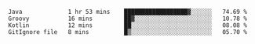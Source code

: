<!--START_SECTION:waka-->
```text
Java             1 hr 53 mins    ██████████████████▓░░░░░░   74.69 % 
Groovy           16 mins         ██▓░░░░░░░░░░░░░░░░░░░░░░   10.78 % 
Kotlin           12 mins         ██░░░░░░░░░░░░░░░░░░░░░░░   08.08 % 
GitIgnore file   8 mins          █▒░░░░░░░░░░░░░░░░░░░░░░░   05.70 % 
```
<!--END_SECTION:waka-->
